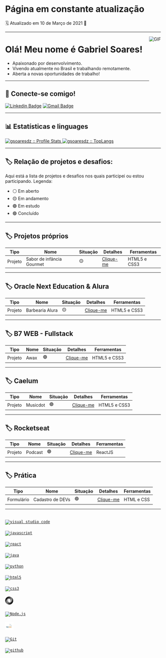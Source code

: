 # Página em constante atualização

:spiral_calendar: Atualizado em 10 de Março de 2021 💎

---------------------------------------------------------------------------------------------------------------------------------------------------------------------------------

<img align="right" alt="GIF" height="190px" src="https://media.giphy.com/media/1yk0v6WtCinP5Ptz6G/giphy.gif" />

# Olá! Meu nome é Gabriel Soares! 

- Apaixonado por desenvolvimento.
- Vivendo atualmente no Brasil e trabalhando remotamente. 
- Aberta a novas oportunidades de trabalho!

---------------------------------------------------------------------------------------------------------------------------------------------------------------------------------

## 🔗 Conecte-se comigo!  
[![Linkedin Badge](https://img.shields.io/badge/-LinkedIn-blue?style=flat-square&logo=Linkedin&logoColor=white&link=https://https://www.linkedin.com/in/gsoaresdesouza//)](https://www.linkedin.com/in/gsoaresdesouza//)
[![Gmail Badge](https://img.shields.io/badge/-Gmail-c14438?style=flat-square&logo=Gmail&logoColor=white&link=mailto:gsoaresdesouza@gmail.com)](mailto:gsoaresdesouza@gmail.com)

---------------------------------------------------------------------------------------------------------------------------------------------------------------------------------

## :bar_chart: Estatísticas e linguages
<p>
  <a href="https://github.com/gsoaresdz">
    <img width="450px" src="https://github-readme-stats.vercel.app/api?username=gsoaresdz&show_icons=true&theme=omni" alt="gsoaresdz :: Profile Stats" />
    <img width="450px" src="https://github-readme-stats.vercel.app/api/top-langs/?username=gsoaresdz&langs_count=6&theme=omni&layout=compact" alt="gsoaresdz :: TopLangs" />
 </a>
</p>

---------------------------------------------------------------------------------------------------------------------------------------------------------------------------------
## :label: Relação de projetos e desafios:
Aqui está a lista de projetos e desafios nos quais participei ou estou participando. Legenda: 
- :white_circle: Em aberto
- :yellow_circle: Em andamento
- :purple_circle: Em estudo
- :green_circle: Concluído

---------------------------------------------------------------------------------------------------------------------------------------------------------------------------------
## :label: Projetos próprios 
|Tipo|Nome|Situação|Detalhes|Ferramentas|
|----|----|--------|--------|-----------|
|Projeto|Sabor de infância Gourmet|:yellow_circle:|<a href="https://github.com/gsoaresdz/Sabor-de-Infancia-Gourmet">Clique-me</a>|HTML5 e CSS3

---------------------------------------------------------------------------------------------------------------------------------------------------------------------------------
## :label: Oracle Next Education & Alura 
|Tipo|Nome|Situação|Detalhes|Ferramentas|
|----|----|--------|--------|-----------|
|Projeto|Barbearia Alura    |:yellow_circle: |<a href="https://github.com/gsoaresdz/Barbearia-Alura">Clique-me</a>|HTML5 e CSS3

---------------------------------------------------------------------------------------------------------------------------------------------------------------------------------
## :label: B7 WEB - Fullstack 
|Tipo|Nome|Situação|Detalhes|Ferramentas|
|----|----|--------|--------|-----------|
|Projeto|Awax    |:purple_circle: |<a href="https://github.com/gsoaresdz/Awax">Clique-me</a>|HTML5 e CSS3
---------------------------------------------------------------------------------------------------------------------------------------------------------------------------------
## :label: Caelum
|Tipo|Nome|Situação|Detalhes|Ferramentas|
|----|----|--------|--------|-----------|
|Projeto|Musicdot    |:purple_circle: |<a href="https://github.com/gsoaresdz/Musicdot/tree/main/projeto-musicdot">Clique-me</a>|HTML5 e CSS3
---------------------------------------------------------------------------------------------------------------------------------------------------------------------------------
## :label: Rocketseat
|Tipo|Nome|Situação|Detalhes|Ferramentas|
|----|----|--------|--------|-----------|
|Projeto|Podcast    |:purple_circle: |<a href="">Clique-me</a>|ReactJS
---------------------------------------------------------------------------------------------------------------------------------------------------------------------------------
## :label: Prática
|Tipo|Nome|Situação|Detalhes|Ferramentas|
|----|----|--------|--------|-----------|
|Formulário|Cadastro de DEVs    |:green_circle:|<a href="">Clique-me</a>|HTML e CSS
---------------------------------------------------------------------------------------------------------------------------------------------------------------------------------

[<code>
<img alt="visual studio code" width="26px" src="https://img.icons8.com/fluent/240/000000/visual-studio-code-2019.png" />
</code>](https://code.visualstudio.com/)
[<code>
<img alt="javascript" width="26px" src="https://img.icons8.com/color/240/000000/javascript.png" />
</code>](https://developer.mozilla.org/en-US/docs/Web/JavaScript)
[<code>
<img alt="react" width="26px" src="https://img.icons8.com/color/240/000000/react-native.png" />
</code>](https://reactjs.org/)
[<code>
<img alt="java" width="26px" src="https://img.icons8.com/color/240/000000/java-coffee-cup-logo.png">
</code>](https://docs.oracle.com/en/java/)
[<code>
<img alt="python" width="26px" src="https://img.icons8.com/color/240/000000/python.png">
</code>](https://www.python.org/)
[<code>
<img alt="html5" width="26px" src="https://img.icons8.com/color/240/000000/html-5.png">
</code>](https://developer.mozilla.org/en-US/docs/Web/HTML)
[<code>
<img alt="css3" width="26px" src="https://img.icons8.com/color/240/000000/css3.png">
</code>](https://developer.mozilla.org/en-US/docs/Web/CSS)
[<code>
<img alt="json" width="26px" src="https://raw.githubusercontent.com/github/explore/80688e429a7d4ef2fca1e82350fe8e3517d3494d/topics/json/json.png">
</code>](https://www.json.org/json-en.html)
[<code>
<img alt="Node.js" width="26px" src="https://img.icons8.com/color/240/000000/nodejs.png">
</code>](https://nodejs.org/en/)
[<code>
<img alt="MySQL" width="26px" src="https://raw.githubusercontent.com/github/explore/80688e429a7d4ef2fca1e82350fe8e3517d3494d/topics/mysql/mysql.png">
</code>](https://dev.mysql.com/)
[<code>
<img alt="Git" width="26px" src="https://img.icons8.com/color/240/000000/git.png">
</code>](https://git-scm.com/)
[<code>
<img alt="github" width="26px" src="https://img.icons8.com/ios-glyphs/240/000000/github.png">
</code>](https://github.com/)
